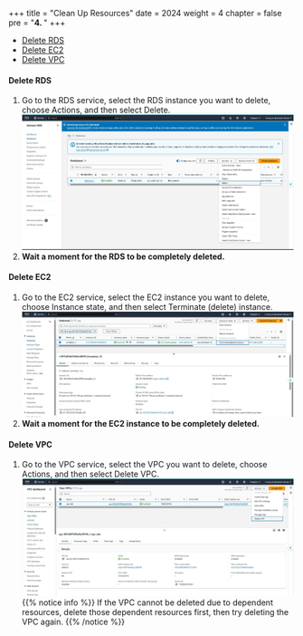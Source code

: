 +++
title = "Clean Up Resources"
date = 2024
weight = 4
chapter = false
pre = "<b>4. </b>"
+++

- [Delete RDS](#delete-rds)
- [Delete EC2](#delete-ec2)
- [Delete VPC](#delete-vpc)

#### Delete RDS

1. Go to the RDS service, select the RDS instance you want to delete, choose Actions, and then select Delete.
   ![Clean RDS](../../images/5-Clean-resources/clean_rds.jpg)
2. **Wait a moment for the RDS to be completely deleted.**

#### Delete EC2

1. Go to the EC2 service, select the EC2 instance you want to delete, choose Instance state, and then select Terminate (delete) instance.
   ![Clean EC2](../../images/5-Clean-resources/clean_ec2.jpg)
2. **Wait a moment for the EC2 instance to be completely deleted.**

#### Delete VPC

1. Go to the VPC service, select the VPC you want to delete, choose Actions, and then select Delete VPC.
   ![Clean VPC](../../images/5-Clean-resources/clean_vpc.jpg)
   {{% notice info %}}
   If the VPC cannot be deleted due to dependent resources, delete those dependent resources first, then try deleting the VPC again.
   {{% /notice %}}
